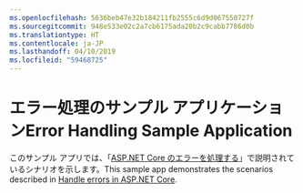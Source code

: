 ```yaml
---
ms.openlocfilehash: 5636beb47e32b184211fb2555c6d9d067550727f
ms.sourcegitcommit: 948e533e02c2a7cb6175ada20b2c9cabb7786d0b
ms.translationtype: HT
ms.contentlocale: ja-JP
ms.lasthandoff: 04/10/2019
ms.locfileid: "59468725"
---
```

# <a name="error-handling-sample-application"></a><span data-ttu-id="64d80-101">エラー処理のサンプル アプリケーション</span><span class="sxs-lookup"><span data-stu-id="64d80-101">Error Handling Sample Application</span></span>

<span data-ttu-id="64d80-102">このサンプル アプリでは、「[ASP.NET Core のエラーを処理する](https://docs.microsoft.com/aspnet/core/fundamentals/error-handling)」で説明されているシナリオを示します。</span><span class="sxs-lookup"><span data-stu-id="64d80-102">This sample app demonstrates the scenarios described in [Handle errors in ASP.NET Core](https://docs.microsoft.com/aspnet/core/fundamentals/error-handling).</span></span>
